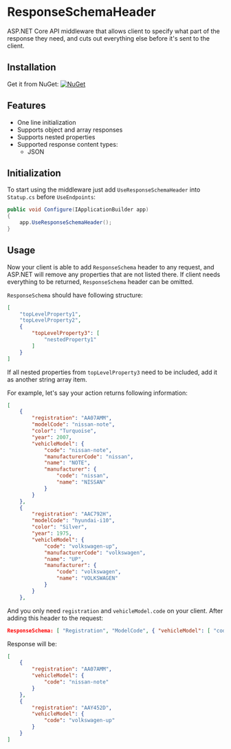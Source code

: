 # ResponseSchemaHeader

ASP.NET Core API middleware that allows client to specify what part of the response they need, and cuts out everything else before it's sent to the client.

## Installation

Get it from NuGet: [![NuGet](https://img.shields.io/nuget/vpre/ResponseSchemaHeader.svg?label=NuGet)](https://www.nuget.org/packages/ResponseSchemaHeader/)

## Features

- One line initialization
- Supports object and array responses
- Supports nested properties
- Supported response content types:
  - JSON

## Initialization

To start using the middleware just add `UseResponseSchemaHeader` into `Statup.cs` before `UseEndpoints`:

```cs
public void Configure(IApplicationBuilder app)
{
    app.UseResponseSchemaHeader();
}
```

## Usage

Now your client is able to add `ResponseSchema` header to any request, and ASP.NET will remove any properties that are not listed there. If client needs everything to be returned, `ResponseSchema` header can be omitted.

`ResponseSchema` should have following structure:

```json
[ 
    "topLevelProperty1", 
    "topLevelProperty2", 
    {
        "topLevelProperty3": [
            "nestedProperty1"
        ] 
    } 
]
```

If all nested properties from `topLevelProperty3` need to be included, add it as another string array item.

For example, let's say your action returns following information:

```json
[
    {
        "registration": "AA07AMM",
        "modelCode": "nissan-note",
        "color": "Turquoise",
        "year": 2007,
        "vehicleModel": {
            "code": "nissan-note",
            "manufacturerCode": "nissan",
            "name": "NOTE",
            "manufacturer": {
                "code": "nissan",
                "name": "NISSAN"
            }
        }
    },
    {
        "registration": "AAC792H",
        "modelCode": "hyundai-i10",
        "color": "Silver",
        "year": 1975,
        "vehicleModel": {
            "code": "volkswagen-up",
            "manufacturerCode": "volkswagen",
            "name": "UP",
            "manufacturer": {
                "code": "volkswagen",
                "name": "VOLKSWAGEN"
            }
        }
    },
```

And you only need `registration` and `vehicleModel.code` on your client.
After adding this header to the request:

```json
ResponseSchema: [ "Registration", "ModelCode", { "vehicleModel": [ "code" ] } ]
```

Response will be:

```json
[
    {
        "registration": "AA07AMM",
        "vehicleModel": {
            "code": "nissan-note"
        }
    },
    {
        "registration": "AAY452D",
        "vehicleModel": {
            "code": "volkswagen-up"
        }
    }
]
```
